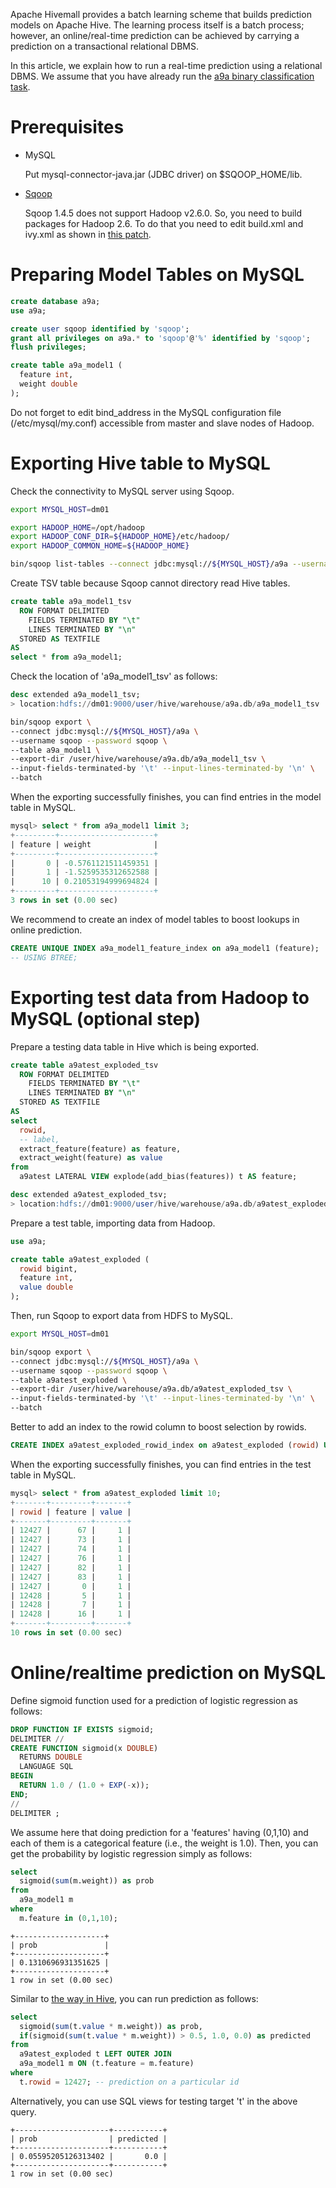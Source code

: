 <!--
  Licensed to the Apache Software Foundation (ASF) under one
  or more contributor license agreements.  See the NOTICE file
  distributed with this work for additional information
  regarding copyright ownership.  The ASF licenses this file
  to you under the Apache License, Version 2.0 (the
  "License"); you may not use this file except in compliance
  with the License.  You may obtain a copy of the License at

    http://www.apache.org/licenses/LICENSE-2.0

  Unless required by applicable law or agreed to in writing,
  software distributed under the License is distributed on an
  "AS IS" BASIS, WITHOUT WARRANTIES OR CONDITIONS OF ANY
  KIND, either express or implied.  See the License for the
  specific language governing permissions and limitations
  under the License.
-->

Apache Hivemall provides a batch learning scheme that builds prediction models on Apache Hive.
The learning process itself is a batch process; however, an online/real-time prediction can be achieved by carrying a prediction on a transactional relational DBMS.

In this article, we explain how to run a real-time prediction using a relational DBMS. 
We assume that you have already run the [a9a binary classification task](../binaryclass/a9a.html).

<!-- toc -->

# Prerequisites

- MySQL

    Put mysql-connector-java.jar (JDBC driver) on $SQOOP_HOME/lib.

- [Sqoop](https://sqoop.apache.org/)

    Sqoop 1.4.5 does not support Hadoop v2.6.0. So, you need to build packages for Hadoop 2.6.
    To do that you need to edit build.xml and ivy.xml as shown in [this patch](https://gist.github.com/myui/e8db4a31b574103133c6).

# Preparing Model Tables on MySQL

```sql
create database a9a;
use a9a;

create user sqoop identified by 'sqoop';
grant all privileges on a9a.* to 'sqoop'@'%' identified by 'sqoop';
flush privileges;

create table a9a_model1 (
  feature int, 
  weight double
);
```

Do not forget to edit bind_address in the MySQL configuration file (/etc/mysql/my.conf) accessible from master and slave nodes of Hadoop.

# Exporting Hive table to MySQL

Check the connectivity to MySQL server using Sqoop.

```sh
export MYSQL_HOST=dm01

export HADOOP_HOME=/opt/hadoop
export HADOOP_CONF_DIR=${HADOOP_HOME}/etc/hadoop/
export HADOOP_COMMON_HOME=${HADOOP_HOME}

bin/sqoop list-tables --connect jdbc:mysql://${MYSQL_HOST}/a9a --username sqoop --password sqoop
```

Create TSV table because Sqoop cannot directory read Hive tables.

```sql
create table a9a_model1_tsv 
  ROW FORMAT DELIMITED 
    FIELDS TERMINATED BY "\t"
    LINES TERMINATED BY "\n"
  STORED AS TEXTFILE
AS
select * from a9a_model1;
```

Check the location of 'a9a_model1_tsv' as follows:

```sql
desc extended a9a_model1_tsv;
> location:hdfs://dm01:9000/user/hive/warehouse/a9a.db/a9a_model1_tsv
```

```sh
bin/sqoop export \
--connect jdbc:mysql://${MYSQL_HOST}/a9a \
--username sqoop --password sqoop \
--table a9a_model1 \
--export-dir /user/hive/warehouse/a9a.db/a9a_model1_tsv \
--input-fields-terminated-by '\t' --input-lines-terminated-by '\n' \
--batch
```

When the exporting successfully finishes, you can find entries in the model table in MySQL.

```sql
mysql> select * from a9a_model1 limit 3;
+---------+---------------------+
| feature | weight              |
+---------+---------------------+
|       0 | -0.5761121511459351 |
|       1 | -1.5259535312652588 |
|      10 | 0.21053194999694824 |
+---------+---------------------+
3 rows in set (0.00 sec)
```

We recommend to create an index of model tables to boost lookups in online prediction.

```sql
CREATE UNIQUE INDEX a9a_model1_feature_index on a9a_model1 (feature);
-- USING BTREE;
```

# Exporting test data from Hadoop to MySQL (optional step)

Prepare a testing data table in Hive which is being exported.

```sql
create table a9atest_exploded_tsv
  ROW FORMAT DELIMITED 
    FIELDS TERMINATED BY "\t"
    LINES TERMINATED BY "\n"
  STORED AS TEXTFILE
AS
select
  rowid, 
  -- label, 
  extract_feature(feature) as feature,
  extract_weight(feature) as value
from
  a9atest LATERAL VIEW explode(add_bias(features)) t AS feature;

desc extended a9atest_exploded_tsv;
> location:hdfs://dm01:9000/user/hive/warehouse/a9a.db/a9atest_exploded_tsv,
```

Prepare a test table, importing data from Hadoop.

```sql
use a9a;

create table a9atest_exploded (
  rowid bigint,
  feature int, 
  value double
);
```

Then, run Sqoop to export data from HDFS to MySQL.

```sh
export MYSQL_HOST=dm01

bin/sqoop export \
--connect jdbc:mysql://${MYSQL_HOST}/a9a \
--username sqoop --password sqoop \
--table a9atest_exploded \
--export-dir /user/hive/warehouse/a9a.db/a9atest_exploded_tsv \
--input-fields-terminated-by '\t' --input-lines-terminated-by '\n' \
--batch
```

Better to add an index to the rowid column to boost selection by rowids.
```sql
CREATE INDEX a9atest_exploded_rowid_index on a9atest_exploded (rowid) USING BTREE;
```

When the exporting successfully finishes, you can find entries in the test table in MySQL.

```sql
mysql> select * from a9atest_exploded limit 10;
+-------+---------+-------+
| rowid | feature | value |
+-------+---------+-------+
| 12427 |      67 |     1 |
| 12427 |      73 |     1 |
| 12427 |      74 |     1 |
| 12427 |      76 |     1 |
| 12427 |      82 |     1 |
| 12427 |      83 |     1 |
| 12427 |       0 |     1 |
| 12428 |       5 |     1 |
| 12428 |       7 |     1 |
| 12428 |      16 |     1 |
+-------+---------+-------+
10 rows in set (0.00 sec)
```

# Online/realtime prediction on MySQL

Define sigmoid function used for a prediction of logistic regression as follows: 

```sql
DROP FUNCTION IF EXISTS sigmoid;
DELIMITER //
CREATE FUNCTION sigmoid(x DOUBLE)
  RETURNS DOUBLE
  LANGUAGE SQL
BEGIN
  RETURN 1.0 / (1.0 + EXP(-x));
END;
//
DELIMITER ;
```

We assume here that doing prediction for a 'features' having (0,1,10) and each of them is a categorical feature (i.e., the weight is 1.0). Then, you can get the probability by logistic regression simply as follows:

```sql
select
  sigmoid(sum(m.weight)) as prob
from
  a9a_model1 m
where
  m.feature in (0,1,10);
```

```
+--------------------+
| prob               |
+--------------------+
| 0.1310696931351625 |
+--------------------+
1 row in set (0.00 sec)
```

Similar to [the way in Hive](../binaryclass/a9a_lr.html#prediction), you can run prediction as follows:

```sql
select
  sigmoid(sum(t.value * m.weight)) as prob, 
  if(sigmoid(sum(t.value * m.weight)) > 0.5, 1.0, 0.0) as predicted
from
  a9atest_exploded t LEFT OUTER JOIN
  a9a_model1 m ON (t.feature = m.feature)
where
  t.rowid = 12427; -- prediction on a particular id
```

Alternatively, you can use SQL views for testing target 't' in the above query.

```
+---------------------+-----------+
| prob                | predicted |
+---------------------+-----------+
| 0.05595205126313402 |       0.0 |
+---------------------+-----------+
1 row in set (0.00 sec)
```
